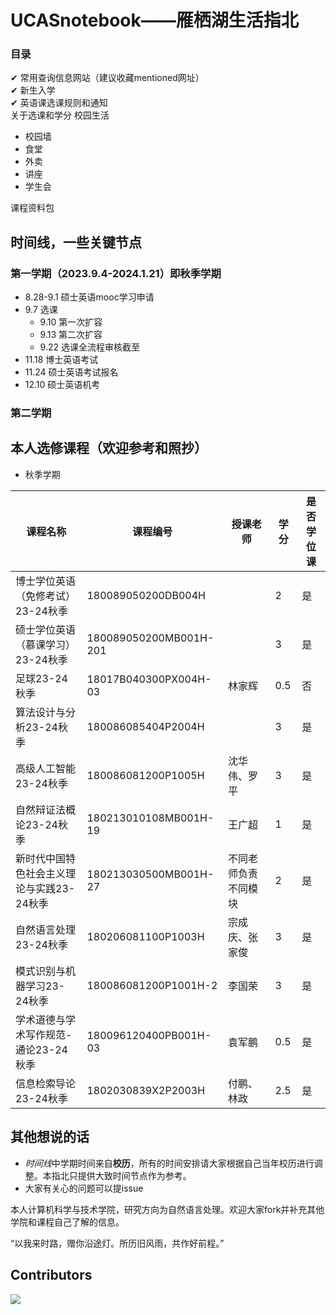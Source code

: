 # UCASnotebook——雁栖湖生活指北
### 目录
✔ 常用查询信息网站（建议收藏mentioned网址）  
✔ 新生入学  
✔ 英语课选课规则和通知   
关于选课和学分
校园生活
  - 校园墙
  - 食堂
  - 外卖
  - 讲座
  - 学生会

课程资料包  

## 时间线，一些关键节点
### 第一学期（2023.9.4-2024.1.21）即秋季学期
- 8.28-9.1 硕士英语mooc学习申请
- 9.7 选课
  - 9.10 第一次扩容
  - 9.13 第二次扩容
  - 9.22 选课全流程审核截至
- 11.18 博士英语考试
- 11.24 硕士英语考试报名
- 12.10 硕士英语机考
### 第二学期

## 本人选修课程（欢迎参考和照抄）
- 秋季学期
  
|课程名称|课程编号|授课老师|学分|是否学位课|
|------|----|---|--------|----|
|博士学位英语（免修考试）23-24秋季|180089050200DB004H||2|是|
|硕士学位英语（慕课学习）23-24秋季|180089050200MB001H-201||3|是|
|足球23-24秋季|18017B040300PX004H-03|林家辉|0.5|否|
|算法设计与分析23-24秋季|180086085404P2004H||3|是|
|高级人工智能23-24秋季|180086081200P1005H|沈华伟、罗平|3|是|
|自然辩证法概论23-24秋季|180213010108MB001H-19|王广超|1|是|
|新时代中国特色社会主义理论与实践23-24秋季|180213030500MB001H-27|不同老师负责不同模块|2|是|
|自然语言处理23-24秋季|180206081100P1003H|宗成庆、张家俊|3|是|
|模式识别与机器学习23-24秋季|180086081200P1001H-2|李国荣|3|是|
|学术道德与学术写作规范-通论23-24秋季|180096120400PB001H-03|袁军鹏|0.5|是|
|信息检索导论23-24秋季|1802030839X2P2003H|付鹏、林政|2.5|是|

## 其他想说的话
- *时间线*中学期时间来自**校历**，所有的时间安排请大家根据自己当年校历进行调整。本指北只提供大致时间节点作为参考。
- 大家有关心的问题可以提issue


本人计算机科学与技术学院，研究方向为自然语言处理。欢迎大家fork并补充其他学院和课程自己了解的信息。

“以我来时路，赠你沿途灯。所历旧风雨，共作好前程。”

## Contributors
<a href="https://github.com/zjunlp/Eureka-Maggie/UCASnotebook/contributors">
  <img src="https://contrib.rocks/image?repo=Eureka-Maggie/UCASnotebook" />
</a>
